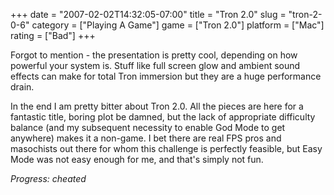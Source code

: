 +++
date = "2007-02-02T14:32:05-07:00"
title = "Tron 2.0"
slug = "tron-2-0-6"
category = ["Playing A Game"]
game = ["Tron 2.0"]
platform = ["Mac"]
rating = ["Bad"]
+++

Forgot to mention - the presentation is pretty cool, depending on how powerful your system is.  Stuff like full screen glow and ambient sound effects can make for total Tron immersion but they are a huge performance drain.

In the end I am pretty bitter about Tron 2.0.  All the pieces are here for a fantastic title, boring plot be damned, but the lack of appropriate difficulty balance (and my subsequent necessity to enable God Mode to get anywhere) makes it a non-game.  I bet there are real FPS pros and masochists out there for whom this challenge is perfectly feasible, but Easy Mode was not easy enough for me, and that's simply not fun.

<i>Progress: cheated</i>